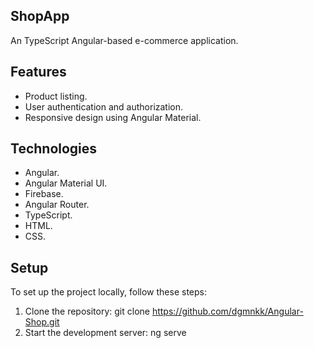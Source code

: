 ## ShopApp
An TypeScript Angular-based e-commerce application.

## Features
- Product listing.
- User authentication and authorization.
- Responsive design using Angular Material.

## Technologies
- Angular.
- Angular Material UI.
- Firebase.
- Angular Router.
- TypeScript.
- HTML.
- CSS.

## Setup
To set up the project locally, follow these steps:
1. Clone the repository: git clone https://github.com/dgmnkk/Angular-Shop.git
3. Start the development server: ng serve
